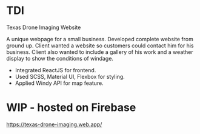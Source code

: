 # TDI
Texas Drone Imaging Website

A unique webpage for a small business.
Developed complete website from ground up.
Client wanted a website so customers could contact him for his business.
Client also wanted to include a gallery of his work and a weather display to show the conditions of windage.

 - Integrated ReactJS for frontend.
 - Used SCSS, Material UI, Flexbox for styling.
 - Applied Windy API for map feature.
 
# WIP - hosted on Firebase
https://texas-drone-imaging.web.app/
